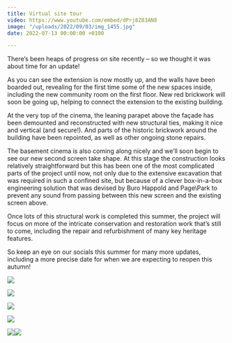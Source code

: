 ```yaml
---
title: Virtual site tour
video: https://www.youtube.com/embed/dPrj8Z83AN8
image: "/uploads/2022/09/03/img_1455.jpg"
date: 2022-07-13 00:00:00 +0100

---
```

There’s been heaps of progress on site recently – so we thought it was about time for an update!  
  
As you can see the extension is now mostly up, and the walls have been boarded out, revealing for the first time some of the new spaces inside, including the new community room on the first floor. New red brickwork will soon be going up, helping to connect the extension to the existing building.   
  
At the very top of the cinema, the leaning parapet above the façade has been demounted and reconstructed with new structural ties, making it nice and vertical (and secure!). And parts of the historic brickwork around the building have been repointed, as well as other ongoing stone repairs.  
  
The basement cinema is also coming along nicely and we’ll soon begin to see our new second screen take shape. At this stage the construction looks relatively straightforward but this has been one of the most complicated parts of the project until now, not only due to the extensive excavation that was required in such a confined site, but because of a clever box-in-a-box engineering solution that was devised by Buro Happold and Page\\Park to prevent any sound from passing between this new screen and the existing screen above.  
  
Once lots of this structural work is completed this summer, the project will focus on more of the intricate conservation and restoration work that’s still to come, including the repair and refurbishment of many key heritage features.   
  
So keep an eye on our socials this summer for many more updates, including a more precise date for when we are expecting to reopen this autumn!

![](/uploads/2022/09/03/img_4831.jpg)

![](/uploads/2022/09/03/img_4803.jpg)

![](/uploads/2022/09/03/img_4763.jpg)

![](/uploads/2022/09/03/img_8721.jpg)

![](/uploads/2022/09/03/img_4790.jpg)![](/uploads/2022/09/03/img_8803-2.jpg)